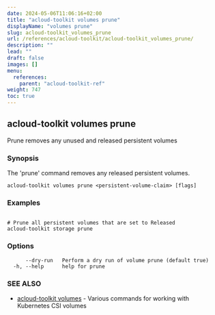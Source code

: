 ```yaml
---
date: 2024-05-06T11:06:16+02:00
title: "acloud-toolkit volumes prune"
displayName: "volumes prune"
slug: acloud-toolkit_volumes_prune
url: /references/acloud-toolkit/acloud-toolkit_volumes_prune/
description: ""
lead: ""
draft: false
images: []
menu:
  references:
    parent: "acloud-toolkit-ref"
weight: 747
toc: true
---
```

## acloud-toolkit volumes prune

Prune removes any unused and released persistent volumes

### Synopsis

The 'prune' command removes any released persistent volumes.

```
acloud-toolkit volumes prune <persistent-volume-claim> [flags]
```

### Examples

```

# Prune all persistent volumes that are set to Released
acloud-toolkit storage prune

```

### Options

```
      --dry-run   Perform a dry run of volume prune (default true)
  -h, --help      help for prune
```

### SEE ALSO

* [acloud-toolkit volumes](/references/acloud-toolkit/acloud-toolkit_volumes/)	 - Various commands for working with Kubernetes CSI volumes

